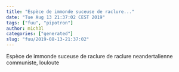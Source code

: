 ```yaml
---
title: "Espèce de immonde suceuse de raclure..."
date: "Tue Aug 13 21:37:02 CEST 2019"
tags: ["fuu", "pipotron"]
author: m1ch3l
categories: ["generated"]
slug: "fuu/2019-08-13-21:37:02"
---
```


Espèce de immonde suceuse de raclure de raclure neandertalienne communiste, louloute
